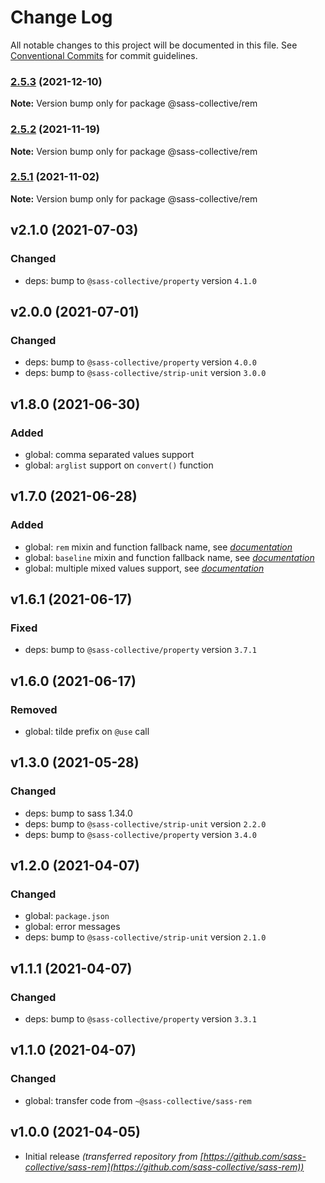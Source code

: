 # Change Log

All notable changes to this project will be documented in this file.
See [Conventional Commits](https://conventionalcommits.org) for commit guidelines.

### [2.5.3](https://github.com/sass-collective/sass-collective/compare/@sass-collective/rem@2.5.2...@sass-collective/rem@2.5.3) (2021-12-10)

**Note:** Version bump only for package @sass-collective/rem






### [2.5.2](https://github.com/sass-collective/sass-collective/compare/@sass-collective/rem@2.5.1...@sass-collective/rem@2.5.2) (2021-11-19)

**Note:** Version bump only for package @sass-collective/rem





### [2.5.1](https://github.com/sass-collective/sass-collective/compare/@sass-collective/rem@2.5.0...@sass-collective/rem@2.5.1) (2021-11-02)

**Note:** Version bump only for package @sass-collective/rem




## v2.1.0 (2021-07-03)

### Changed

* deps: bump to `@sass-collective/property` version `4.1.0`

## v2.0.0 (2021-07-01)

### Changed

* deps: bump to `@sass-collective/property` version `4.0.0`
* deps: bump to `@sass-collective/strip-unit` version `3.0.0`

## v1.8.0 (2021-06-30)

### Added

* global: comma separated values support
* global: `arglist` support on `convert()` function

## v1.7.0 (2021-06-28)

### Added

* global: `rem` mixin and function fallback name, see _[documentation](https://github.com/sass-collective/sass-collective/blob/master/packages/rem/README.md#fallback-name)_
* global: `baseline` mixin and function fallback name, see _[documentation](https://github.com/sass-collective/sass-collective/blob/master/packages/rem/README.md#baseline)_
* global: multiple mixed values support, see _[documentation](https://github.com/sass-collective/sass-collective/blob/master/packages/rem/README.md#usage)_

## v1.6.1 (2021-06-17)

### Fixed

* deps: bump to `@sass-collective/property` version `3.7.1`

## v1.6.0 (2021-06-17)

### Removed

* global: tilde prefix on `@use` call

## v1.3.0 (2021-05-28)

### Changed

* deps: bump to sass 1.34.0
* deps: bump to `@sass-collective/strip-unit` version `2.2.0`
* deps: bump to `@sass-collective/property` version `3.4.0`

## v1.2.0 (2021-04-07)

### Changed

* global: `package.json`
* global: error messages
* deps: bump to `@sass-collective/strip-unit` version `2.1.0`

## v1.1.1 (2021-04-07)

### Changed

* deps: bump to `@sass-collective/property` version `3.3.1`

## v1.1.0 (2021-04-07)

### Changed

* global: transfer code from `~@sass-collective/sass-rem`

## v1.0.0 (2021-04-05)

* Initial release _(transferred repository from [https://github.com/sass-collective/sass-rem](https://github.com/sass-collective/sass-rem))_
